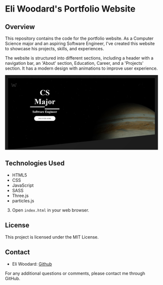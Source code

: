 # Eli Woodard's Portfolio Website

## Overview

This repository contains the code for the portfolio website. As a Computer Science major and an aspiring Software Engineer, I've created this website to showcase his projects, skills, and experiences.

The website is structured into different sections, including a header with a navigation bar, an 'About' section, Education, Career, and a 'Projects' section. It has a modern design with animations to improve user experience.

![Portfolio Screenshot](./Images/portfolioImage.JPG)

## Technologies Used

- HTML5
- CSS
- JavaScript
- SASS
- Three.js
- particles.js

3. Open `index.html` in your web browser.

## License

This project is licensed under the MIT License.

## Contact

- Eli Woodard: [Github](https://github.com/EliWoodard)

For any additional questions or comments, please contact me through GitHub.
